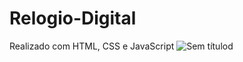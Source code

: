 # Relogio-Digital
Realizado com HTML, CSS e JavaScript
![Sem títulod](https://user-images.githubusercontent.com/123719107/215980293-e7e446cd-7318-4d8c-930a-6d35c0cd57ec.jpg)
